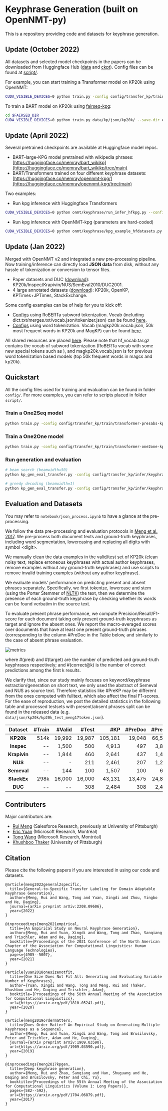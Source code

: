 # Keyphrase Generation (built on OpenNMT-py)

This is a repository providing code and datasets for keyphrase generation.

## Update (October 2022)
All datasets and selected model checkpoints in the papers can be downloaded from Huggingface Hub ([data](https://huggingface.co/datasets/memray/keyphrase/tree/main) and [ckpt](https://huggingface.co/memray/opennmt-kpg/tree/main)).
Config files can be found at [script/](https://github.com/memray/OpenNMT-kpg-release/tree/master/script/transfer/train_fulldata). 

For example, you can start training a Transformer model on KP20k using OpenNMT:
```bash
CUDA_VISIBLE_DEVICES=0 python train.py -config config/transfer_kp/train/transformer-presabs-kp20k.yml
```
To train a BART model on KP20k using [fairseq-kpg](https://github.com/memray/fairseq-kpg):
```bash
cd $FAIRSEQ_DIR
CUDA_VISIBLE_DEVICES=0 python train.py data/kp/json/kp20k/ --save-dir exps/kp/bartFT_presabs_kp20k_100k_rerun/ckpts --disable-validation --task keyphrasification --max-source-length 512 --max-target-length 128 --kp-concat-type pres_abs --arch bart_large --restore-file cache/bart.large/model.pt --bpe hf_pretrained_bpe --bpe-vocab hf_vocab/roberta-base-kp/vocab.json --bpe-merges hf_vocab/roberta-base-kp/merges.txt --dict-path hf_vocab/roberta-base-kp/dict.txt --bpe-dropout 0.0 --ddp-backend=no_c10d --criterion label_smoothed_cross_entropy --share-all-embeddings --layernorm-embedding --share-all-embeddings --share-decoder-input-output-embed --reset-optimizer --reset-dataloader --reset-meters --required-batch-size-multiple 1 --optimizer adam --adam-betas (0.9,0.999) --adam-eps 1e-08 --clip-norm 0.1 --lr 1e-5 --update-freq 8 --lr-scheduler polynomial_decay --label-smoothing 0.1 --dropout 0.1 --attention-dropout 0.1 --weight-decay 0.01 --log-format simple --log-interval 100 --fixed-validation-seed 7 --max-tokens 1024 --save-interval-updates 5000 --warmup-updates 10000 --total-num-update 100000 --num-workers 4 --find-unused-parameters --fp16 --ddp-backend=no_c10d --wandb-project kp-project
```


## Update (April 2022)
Several pretrained checkpoints are available at Huggingface model repos.
- BART-large-KPG model pretrained with wikipedia phrases: [https://huggingface.co/memray/bart_wikikp](https://huggingface.co/memray/bart_wikikp/tree/main)
- BART/Transformers trained on four different keyphrase datasets: [https://huggingface.co/memray/opennmt-kpg/](https://huggingface.co/memray/opennmt-kpg/tree/main)

Two examples:
- Run kpg inference with Huggingface Transformers
```bash
CUDA_VISIBLE_DEVICES=0 python onmt/keyphrase/run_infer_hfkpg.py --config_name memray/bart_wikikp --model_name_or_path memray/bart_wikikp --tokenizer_name memray/bart_wikikp --dataset_name midas/duc2001 --do_predict --output_dir kp_output/duc2001/ --overwrite_output_dir --per_device_eval_batch_size 8 --predict_with_generate --text_column document --keyphrase_column extractive_keyphrases --source_prefix <present>10<header>5<category>5<seealso>2<infill>0<s> --num_beams 5 --generation_max_length 60
```
- Run kpg inference with OpenNMT-kpg (parameters are hard-coded)
```bash
CUDA_VISIBLE_DEVICES=0 python onmt/keyphrase/kpg_example_hfdatasets.py
```

## Update (Jan 2022)

Merged with OpenNMT v2 and integrated a new pre-processing pipeline. Now training/inference can directly load **JSON data** from disk, without any hassle of tokenization or conversion to tensor files.
- Paper datasets and DUC ([download](https://drive.google.com/file/d/1z1JGWMnQkkWw_4tjptgO-dxXD0OeTfuP/view)): KP20k/Inspec/Krapivin/NUS/SemEval2010/DUC2001.
- 4 large annotated datasets ([download](https://drive.google.com/file/d/1VoXr7pZqLUDBi0PPtbsvj6jv05hYtWdh/view?usp=sharing)): KP20k, OpenKP, KPTimes+JPTimes, StackExchange.

Some config examples can be of help for you to kick off:
- [Configs](https://github.com/memray/OpenNMT-kpg-release/tree/master/script/transfer/train_fulldata) using RoBERTa subword tokenization. Vocab (including dict.txt/merges.txt/vocab.json/tokenizer.json) can be found [here](https://drive.google.com/file/d/1SM-8c2u3AV2-_71pjSlGVD8wyT7sv6vm/view?usp=sharing).
- [Configs](https://github.com/memray/OpenNMT-kpg-release/tree/master/script/empirical_study/diverse) using word tokenization. Vocab (magkp20k.vocab.json, 50k most frequent words in KP20k and MagKP) can be found [here](https://drive.google.com/file/d/1MJcQeORQBmDdEEjdxmZMVijnB9dR7pWs/view?usp=sharing).

All shared resources are placed [here](https://drive.google.com/drive/folders/1nJL-LC0M8lXdDEl0ZRQMc_rcuvvKO5Hb?usp=sharing). Please note that hf_vocab.tar.gz contains the vocab of subword tokenization (RoBERTa vocab with some new special tokens such as <SEP>), and magkp20k.vocab.json is for previous word tokenization based models (top 50k frequent words in magcs and kp20k).


## Quickstart

All the config files used for training and evaluation can be found in folder `config/`.
For more examples, you can refer to scripts placed in folder `script/`.


### Train a One2Seq model

```bash
python train.py -config config/transfer_kp/train/transformer-presabs-kp20k.yml
```

### Train a One2One model

```bash
python train.py -config config/transfer_kp/train/transformer-one2one-kp20k.yml
```

### Run generation and evaluation

```bash
# beam search (beamwidth=50)
python kp_gen_eval_transfer.py -config config/transfer_kp/infer/keyphrase-one2seq.yml -tasks pred eval -data_dir kp/data/kp/json/ -exp_root_dir kp/exps/transformer_exp_devbest/ -gpu 0 -batch_size 16 -beam_size 50 -max_length 40 -testsets kp20k openkp kptimes jptimes stackex kp20k_valid2k openkp_valid2k kptimes_valid2k jptimes_valid2k stackex_valid2k duc -splits test --data_format jsonl -gpu 0

# greedy decoding (beamwidth=1)
python kp_gen_eval_transfer.py -config config/transfer_kp/infer/keyphrase-one2seq.yml -tasks pred eval -data_dir kp/data/kp/json/ -exp_root_dir kp/exps/transformer_exp_devbest/ -gpu 0 -batch_size 16 -beam_size 1 -max_length 40 -testsets kp20k openkp kptimes jptimes stackex kp20k_valid2k openkp_valid2k kptimes_valid2k jptimes_valid2k stackex_valid2k duc -splits test --data_format jsonl -gpu 0
```

## Evaluation and Datasets
You may refer to `notebook/json_process.ipynb` to have a glance at the pre-processing.

We follow the data pre-processing and evaluation protocols in [Meng et al. 2017](https://arxiv.org/pdf/1704.06879.pdf). We pre-process both document texts and ground-truth keyphrases, including word segmentation, lowercasing and replacing all digits with symbol \<digit\>.

We manually clean the data examples in the valid/test set of KP20k (clean noisy text, replace erroneous keyphrases with actual author keyphrases, remove examples without any ground-truth keyphrases) and use scripts to remove invalid training examples (without any author keyphrase).

We evaluate models' performance on predicting present and absent phrases separately. Specifically, we first tokenize, lowercase and stem (using the Porter Stemmer of [NLTK](https://www.nltk.org/api/nltk.stem.html\#module-nltk.stem.porter)) the text, then we determine the presence of each ground-truth keyphrase by checking whether its words can be found verbatim in the source text.

To evaluate present phrase performance, we compute Precision/Recall/F1-score for each document taking only present ground-truth keyphrases as target and ignore the absent ones. We report the macro-averaged scores over documents that have at least one present ground-truth phrases (corresponding to the column \#PreDoc in the Table below, and similarly to the case of absent phrase evaluation.


![metrics](images/metric_formula.gif "metrics")

where #(pred) and #(target) are the number of predicted and ground-truth keyphrases respectively; and #(correct@k) is the number of correct predictions among the first k results.


We clarify that, since our study mainly focuses on keyword/keyphrase extraction/generation on short text, we only used the abstract of Semeval and NUS as source text. Therefore statistics like #PreKP may be different from the ones computed with fulltext, which also affect the final F1-scores. For the ease of reproduction, we post the detailed statistics in the following table and processed testsets with present/absent phrases split can be found in the released data (e.g. `data/json/kp20k/kp20k_test_meng17token.json`).


| **Dataset** | **#Train** | **#Valid** | **#Test** | **#KP** | **#PreDoc** | **#PreKP** | **#AbsDoc** | **#AbsKP** |
| :---: | ---: | ---: | ---: | ---: | ---: | ---: | ---: | ---: 
| **KP20k** | 514k | 19,992 | 19,987 | 105,181 | 19,048 | 66,595 | 16,357 | 38,586|
| **Inspec** | -- | 1,500 | 500| 4,913 | 497 | 3,858 | 381 | 1,055 |
| **Krapivin** | -- | 1,844 | 460 | 2,641 | 437 | 1,485 | 417 | 1,156 |
| **NUS** | -- | - | 211 | 2,461 | 207 | 1,263 | 195 | 1,198 |
| **Semeval** | -- | 144 | 100 | 1,507 | 100 | 671 | 99 | 836|
| **StackEx** | 298k | 16,000 | 16,000 | 43,131 | 13,475 | 24,809 | 10,984 | 18,322 |
| **DUC** | -- | -- | 308 | 2,484 | 308 | 2,421 | 38 | 63 |




## Contributers
Major contributors are:
- [Rui Meng](https://github.com/memray/) (Salesforce Research, previously at University of Pittsburgh)
- [Eric Yuan](https://github.com/xingdi-eric-yuan) (Microsoft Research, Montréal)
- [Tong Wang](https://github.com/wangtong106) (Microsoft Research, Montréal)
- [Khushboo Thaker](https://github.com/khushsi) (University of Pittsburgh)


## Citation

Please cite the following papers if you are interested in using our code and datasets.
```
@article{meng2022general2specific,
  title={General-to-Specific Transfer Labeling for Domain Adaptable Keyphrase Generation},
  author={Meng, Rui and Wang, Tong and Yuan, Xingdi and Zhou, Yingbo and He, Daqing},
  journal={arXiv preprint arXiv:2208.09606},
  year={2022}
}
```
```
@inproceedings{meng2021empirical,
  title={An Empirical Study on Neural Keyphrase Generation},
  author={Meng, Rui and Yuan, Xingdi and Wang, Tong and Zhao, Sanqiang and Trischler, Adam and He, Daqing},
  booktitle={Proceedings of the 2021 Conference of the North American Chapter of the Association for Computational Linguistics: Human Language Technologies},
  pages={4985--5007},
  year={2021}
}
```
```
@article{yuan2018onesizenotfit,
  title={One Size Does Not Fit All: Generating and Evaluating Variable Number of Keyphrases},
  author={Yuan, Xingdi and Wang, Tong and Meng, Rui and Thaker, Khushboo and He, Daqing and Trischler, Adam},
  booktitle={Proceedings of the 58th Annual Meeting of the Association for Computational Linguistics},
  url={https://arxiv.org/pdf/1810.05241.pdf},
  year={2020}
}
```
```
@article{meng2019ordermatters,
  title={Does Order Matter? An Empirical Study on Generating Multiple Keyphrases as a Sequence},
  author={Meng, Rui and Yuan, Xingdi and Wang, Tong and Brusilovsky, Peter and Trischler, Adam and He, Daqing},
  journal={arXiv preprint arXiv:1909.03590},
  url={https://arxiv.org/pdf/1909.03590.pdf},
  year={2019}
}
```
```
@inproceedings{meng2017kpgen,
  title={Deep keyphrase generation},
  author={Meng, Rui and Zhao, Sanqiang and Han, Shuguang and He, Daqing and Brusilovsky, Peter and Chi, Yu},
  booktitle={Proceedings of the 55th Annual Meeting of the Association for Computational Linguistics (Volume 1: Long Papers)},
  pages={582--592},
  url={https://arxiv.org/pdf/1704.06879.pdf},
  year={2017}
}
```
